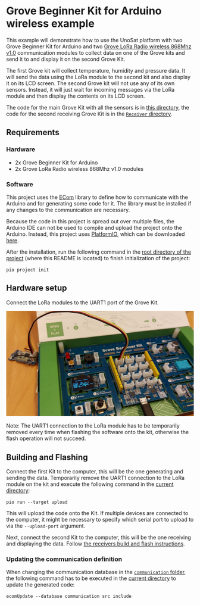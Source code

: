 # Grove Beginner Kit for Arduino wireless example

This example will demonstrate how to use the UnoSat platform with two Grove Beginner Kit for Arduino
and two [Grove LoRa Radio wireless 868Mhz v1.0](https://wiki.seeedstudio.com/Grove_LoRa_Radio)
communication modules to collect data on one of the Grove kits and send it to
and display it on the second Grove Kit.

The first Grove kit will collect temperature, humidity and pressure data.
It will send the data using the LoRa module to the second kit and also display it on its LCD screen.
The second Grove kit will not use any of its own sensors.
Instead, it will just wait for incoming messages via the LoRa module
and then display the contents on its LCD screen.

The code for the main Grove Kit with all the sensors is in [this directory](.),
the code for the second receiving Grove Kit is in the [`Receiver` directory](Receiver).

## Requirements
### Hardware

* 2x Grove Beginner Kit for Arduino
* 2x Grove LoRa Radio wireless 868Mhz v1.0 modules

### Software
This project uses the [ECom](https://gitlab.com/team-aster/software/ecom) library
to define how to communicate with the Arduino and for generating some code for it.
The library must be installed if any changes to the communication are necessary.

Because the code in this project is spread out over multiple files,
the Arduino IDE can not be used to compile and upload the project onto the Arduino.
Instead, this project uses [PlatformIO](https://docs.platformio.org),
which can be downloaded [here](https://docs.platformio.org/en/latest/core/installation/index.html).

After the installation, run the following command in the [root directory of the project](.)
(where this README is located) to finish initialization of the project:

```shell
pio project init
```

## Hardware setup
Connect the LoRa modules to the UART1 port of the Grove Kit.

![The sender hardware setup](images/Setup.jpg)

Note: The UART1 connection to the LoRa module has to be temporarily removed every time
when flashing the software onto the kit, otherwise the flash operation will not succeed.

## Building and Flashing

Connect the first Kit to the computer, this will be the one generating and sending the data.
Temporarily remove the UART1 connection to the LoRa module on the kit
and execute the following command in the [current directory](.):
```shell
pio run --target upload
```

This will upload the code onto the Kit.
If multiple devices are connected to the computer, it might be necessary to specify
which serial port to upload to via the `--upload-port` argument.

Next, connect the second Kit to the computer, this will be the one receiving and displaying the data.
Follow [the receivers build and flash instructions](Receiver/README.md#building-and-flashing).

### Updating the communication definition

When changing the communication database in the [`communication` folder](communication),
the following command has to be executed in the [current directory](.) to update the generated code:
```shell
ecomUpdate --database communication src include
```
